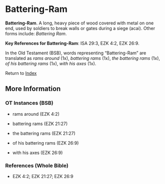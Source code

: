# Battering-Ram
**Battering-Ram**. 
A long, heavy piece of wood covered with metal on one end, used by soldiers to break walls or gates during a siege (acai). 
Other forms include: 
*Battering Ram*. 


**Key References for Battering-Ram**: 
ISA 29:3, EZK 4:2, EZK 26:9. 


In the Old Testament (BSB), words representing “Battering-Ram” are translated as 
*rams around* (1x), *battering rams* (1x), *the battering rams* (1x), *of his battering rams* (1x), *with his axes* (1x). 




Return to [Index](00-Index.md)

## More Information

### OT Instances (BSB)

* rams around (EZK 4:2)

* battering rams (EZK 21:27)

* the battering rams (EZK 21:27)

* of his battering rams (EZK 26:9)

* with his axes (EZK 26:9)



### References (Whole Bible)

* EZK 4:2; EZK 21:27; EZK 26:9



